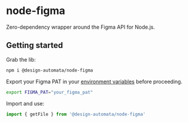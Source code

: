 # node-figma

Zero-dependency wrapper around the Figma API for Node.js.

## Getting started
Grab the lib:
```sh
npm i @design-automata/node-figma
```

Export your Figma PAT in your [environment variables](src/config.ts) before proceeding.
```sh
export FIGMA_PAT="your_figma_pat"
```

Import and use:
```js
import { getFile } from '@design-automata/node-figma'
```
